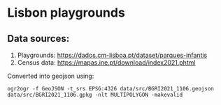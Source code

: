 # Lisbon playgrounds

## Data sources:

1. Playgrounds: https://dados.cm-lisboa.pt/dataset/parques-infantis
2. Census data: https://mapas.ine.pt/download/index2021.phtml

Converted into geojson using:
```
ogr2ogr -f GeoJSON -t_srs EPSG:4326 data/src/BGRI2021_1106.geojson data/src/BGRI2021_1106.gpkg -nlt MULTIPOLYGON -makevalid
```
